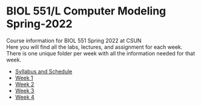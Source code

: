# BIOL 551/L Computer Modeling Spring-2022
Course information for BIOL 551 Spring 2022 at CSUN  
Here you will find all the labs, lectures, and assignment for each week.  
There is one unique folder per week with all the information needed for that week.

- [Syllabus and Schedule](https://github.com/Biol551-CSUN/Spring-2022/tree/main/Syllabus_and_Schedule)
- [Week 1](https://github.com/Biol551-CSUN/Spring-2022/tree/main/Week_1)
- [Week 2](https://github.com/Biol551-CSUN/Spring-2022/tree/main/Week_2)
- [Week 3](https://github.com/Biol551-CSUN/Spring-2022/tree/main/Week_3)
- [Week 4](https://github.com/Biol551-CSUN/Spring-2022/tree/main/Week_4)
